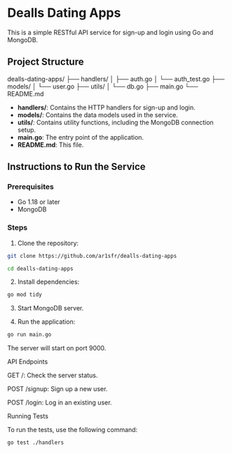 # Dealls Dating Apps

This is a simple RESTful API service for sign-up and login using Go and MongoDB.

## Project Structure

dealls-dating-apps/
├── handlers/
│   ├── auth.go
│   └── auth_test.go
├── models/
│   └── user.go
├── utils/
│   └── db.go
├── main.go
└── README.md

- **handlers/**: Contains the HTTP handlers for sign-up and login.
- **models/**: Contains the data models used in the service.
- **utils/**: Contains utility functions, including the MongoDB connection setup.
- **main.go**: The entry point of the application.
- **README.md**: This file.

## Instructions to Run the Service

### Prerequisites

- Go 1.18 or later
- MongoDB

### Steps

1. Clone the repository:

```sh
git clone https://github.com/ar1sfr/dealls-dating-apps

cd dealls-dating-apps
```

2. Install dependencies:

```sh
go mod tidy
```

3. Start MongoDB server.

4. Run the application:

```sh
go run main.go
```

The server will start on port 9000.

API Endpoints

GET /: Check the server status.

POST /signup: Sign up a new user.

POST /login: Log in an existing user.

Running Tests

To run the tests, use the following command:

```sh
go test ./handlers
```